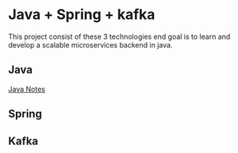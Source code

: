 # Java + Spring + kafka

This project consist of these 3 technologies end goal is to learn and develop a scalable microservices backend in java.

## Java

[Java Notes](./java.md)

## Spring

## Kafka
